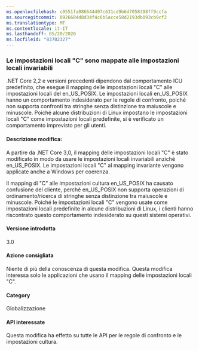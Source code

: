 ```yaml
---
ms.openlocfilehash: c0551fa086644497c631cd9b6d7058398ff9ccfa
ms.sourcegitcommit: 0926684d8d34f4c6b5acce58d2193db093cb9cf2
ms.translationtype: MT
ms.contentlocale: it-IT
ms.lasthandoff: 05/20/2020
ms.locfileid: "83702327"
---
```

### <a name="c-locale-maps-to-the-invariant-locale"></a>Le impostazioni locali "C" sono mappate alle impostazioni locali invariabili

.NET Core 2,2 e versioni precedenti dipendono dal comportamento ICU predefinito, che esegue il mapping delle impostazioni locali "C" alle impostazioni locali del en_US_POSIX. Le impostazioni locali en_US_POSIX hanno un comportamento indesiderato per le regole di confronto, poiché non supporta confronti tra stringhe senza distinzione tra maiuscole e minuscole. Poiché alcune distribuzioni di Linux impostano le impostazioni locali "C" come impostazioni locali predefinite, si è verificato un comportamento imprevisto per gli utenti.

#### <a name="change-description"></a>Descrizione modifica:

A partire da .NET Core 3,0, il mapping delle impostazioni locali "C" è stato modificato in modo da usare le impostazioni locali invariabili anziché en_US_POSIX. Le impostazioni locali "C" al mapping invariante vengono applicate anche a Windows per coerenza.

Il mapping di "C" alle impostazioni cultura en_US_POSIX ha causato confusione del cliente, perché en_US_POSIX non supporta operazioni di ordinamento/ricerca di stringhe senza distinzione tra maiuscole e minuscole. Poiché le impostazioni locali "C" vengono usate come impostazioni locali predefinite in alcune distribuzioni di Linux, i clienti hanno riscontrato questo comportamento indesiderato su questi sistemi operativi.

#### <a name="version-introduced"></a>Versione introdotta

3.0

#### <a name="recommended-action"></a>Azione consigliata

Niente di più della conoscenza di questa modifica. Questa modifica interessa solo le applicazioni che usano il mapping delle impostazioni locali "C".

#### <a name="category"></a>Category

Globalizzazione

#### <a name="affected-apis"></a>API interessate

Questa modifica ha effetto su tutte le API per le regole di confronto e le impostazioni cultura.

<!--

#### Affected APIs

-->
